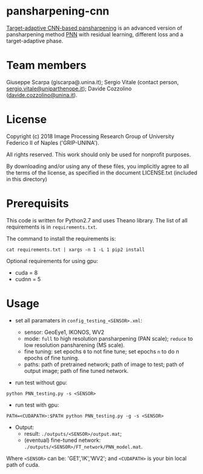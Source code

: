 # pansharpening-cnn
[Target-adaptive CNN-based pansharpening](https://arxiv.org/abs/1709.06054) is an advanced version of pansharpening method [PNN](http://www.mdpi.com/2072-4292/8/7/594) with residual learning, different loss and a target-adaptive phase. 

# Team members
 Giuseppe Scarpa  (giscarpa@.unina.it);
 Sergio Vitale    (contact person, sergio.vitale@uniparthenope.it);
 Davide Cozzolino (davide.cozzolino@unina.it).
 
 
# License
Copyright (c) 2018 Image Processing Research Group of University Federico II of Naples ('GRIP-UNINA').

All rights reserved. This work should only be used for nonprofit purposes.

By downloading and/or using any of these files, you implicitly agree to all the
terms of the license, as specified in the document LICENSE.txt
(included in this directory)

# Prerequisits
This code is written for Python2.7 and uses Theano library.
The list of all requirements is in `requirements.txt`.

The command to install the requirements is: 

```
cat requirements.txt | xargs -n 1 -L 1 pip2 install
```

Optional requirements for using gpu:
* cuda = 8 
* cudnn = 5

# Usage
* set all paramaters in `config_testing_<SENSOR>.xml`:
	* sensor:	GeoEye1, IKONOS, WV2
	* mode:		`full` to high resolution pansharpening (PAN scale); `reduce` to low resolution pansharening (MS scale).
	* fine tuning:	set epochs `0` to not fine tune; set epochs `n` to do n epochs of fine tuning.
	* paths:	path of pretrained network; path of image to test; path of output image; path of fine tuned network.

* run test without gpu:

```	
python PNN_testing.py -s <SENSOR>
```

* run test with gpu:

```
PATH=<CUDAPATH>:$PATH python PNN_testing.py -g -s <SENSOR>
```

* Output:
	* result: `./outputs/<SENSOR>/output.mat`;
	* (eventual) fine-tuned network: `./outputs/<SENSOR>/FT_network/PNN_model.mat`.
	

Where `<SENSOR>` can be: 'GE1','IK','WV2'; 
and `<CUDAPATH>` is your bin local path of cuda.
